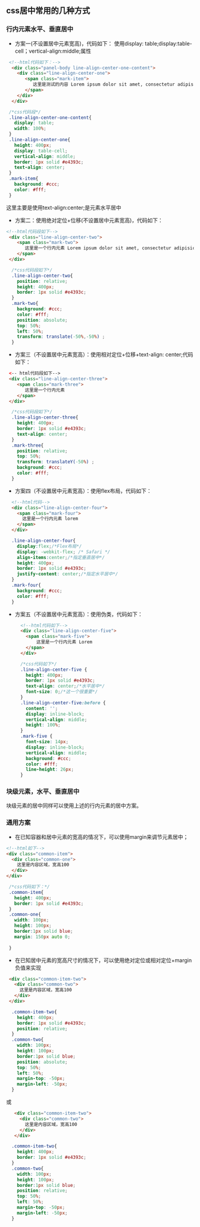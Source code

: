 ## css居中常用的几种方式
 ### 行内元素水平、垂直居中
   * 方案一(不设置居中元素宽高)，代码如下：
   使用display: table;display:table-cell；vertical-align:middle;属性
  ```html
   <!--html代码如下：-->
    <div class="panel-body line-align-center-one-content">
      <div class="line-align-center-one">
         <span class="mark-item">
            这里是测试的内容 Lorem ipsum dolor sit amet, consectetur adipisicing elit. Beatae earum nobis unde vel. Ab accusantium distinctio ex ipsa necessitatibus. Dolorum facere impedit laudantium magni minima molestiae, nam quidem soluta veniam.
         </span>
      </div>
    </div>
   ```
   ```css
    /*css代码段*/
    .line-align-center-one-content{
      display: table;
      width: 100%;
    }
    .line-align-center-one{
      height: 400px;
      display: table-cell;
      vertical-align: middle;
      border: 1px solid #e4393c;
      text-align: center;
    }
    .mark-item{
      background: #ccc;
      color: #fff;
    }
```
这里主要是使用text-align:center;是元素水平居中

   * 方案二：使用绝对定位+位移(不设置居中元素宽高)，代码如下：
   ```html
   <!--html代码段如下-->
    <div class="line-align-center-two">
       <span class="mark-two">
          这里是一个行内元素 Lorem ipsum dolor sit amet, consectetur adipisicing elit. Aperiam exercitationem pariatur recusandae voluptate. Amet, animi architecto commodi cumque distinctio, dolorum eaque laborum modi molestiae mollitia nesciunt perferendis rem tenetur voluptate!
       </span>
    </div>
```
  ```css
    /*css代码段如下*/
    .line-align-center-two{
      position: relative;
      height: 400px;
      border: 1px solid #e4393c;
    }
    .mark-two{
      background: #ccc;
      color: #fff;
      position: absolute;
      top: 50%;
      left: 50%;
      transform: translate(-50%,-50%) ;
    }
```

  * 方案三（不设置居中元素宽高）：使用相对定位+位移+text-align: center;代码如下：
  
   ```html
    <-- html代码段如下-->
    <div class="line-align-center-three">
       <span class="mark-three">
          这里是一个行内元素
       </span>
    </div>
   ```
  ```css
    /*css代码段如下*/
    .line-align-center-three{
      height: 400px;
      border: 1px solid #e4393c;
      text-align: center;
    }
    .mark-three{
      position: relative;
      top: 50%;
      transform: translateY(-50%) ;
      background: #ccc;
      color: #fff;
    }
  ```
  
  * 方案四（不设置居中元素宽高）：使用flex布局，代码如下：
  
  ```html
    <!--html代码-->
    <div class="line-align-center-four">
      <span class="mark-four">
        这里是一个行内元素 lorem
      </span>
    </div>
  ```
  ```css
    .line-align-center-four{
      display:flex;/*Flex布局*/
      display: -webkit-flex; /* Safari */
      align-items:center;/*指定垂直居中*/
      height: 400px;
      border: 1px solid #e4393c;
      justify-content: center;/*指定水平居中*/
    }
    .mark-four{
      background: #ccc;
      color: #fff;
    }
  ```
  
  * 方案五（不设置居中元素宽高）：使用伪类，代码如下：
    
    ```html
      <!--html代码如下-->
      <div class="line-align-center-five">
        <span class="mark-five">
            这里是一个行内元素 Lorem
        </span>
      </div>
    ```
    ```css
      /*css代码如下*/
      .line-align-center-five {
        height: 400px;
        border: 1px solid #e4393c;
        text-align: center;/*水平居中*/
        font-size: 0;/*这一个很重要*/
      }
      .line-align-center-five:before {
        content: '';
        display: inline-block;
        vertical-align: middle;
        height: 100%;
      }
      .mark-five {
        font-size: 14px;
        display: inline-block;
        vertical-align: middle;
        background: #ccc;
        color: #fff;
        line-height: 26px;
      }
    ```
  
   ### 块级元素，水平、垂直居中
   块级元素的居中同样可以使用上述的行内元素的居中方案。
   
   ### 通用方案
   * 在已知容器和居中元素的宽高的情况下，可以使用margin来调节元素居中；
   ```html
   <!--html如下-->
   <div class="common-item">
     <div class="common-one">
       这里是内容区域，宽高100
     </div>
   </div>
   
   ```
   ```css
    /*css代码如下：*/
    .common-item{
      height: 400px;
      border: 1px solid #e4393c;
    }
    .common-one{
      width: 100px;
      height: 100px;
      border:1px solid blue;
      margin: 150px auto 0;
    
    }

   ```
   * 在已知居中元素的宽高尺寸的情况下，可以使用绝对定位或相对定位+margin负值来实现
   ```html
    <div class="common-item-two">
      <div class="common-two">
        这里是内容区域，宽高100
      </div>
    </div>
   ```
   ```css
     .common-item-two{
       height: 400px;
       border: 1px solid #e4393c;
       position: relative;
     }
     .common-two{
       width: 100px;
       height: 100px;
       border:1px solid blue;
       position: absolute;
       top: 50%;
       left: 50%;
       margin-top: -50px;
       margin-left: -50px;
     }
   ```
   或
   
   ```html
      <div class="common-item-two">
        <div class="common-two">
          这里是内容区域，宽高100
        </div>
      </div>
   ```
   ```css
     .common-item-two{
       height: 400px;
       border: 1px solid #e4393c;
     }
     .common-two{
       width: 100px;
       height: 100px;
       border:1px solid blue;
       position: relative;
       top: 50%;
       left: 50%;
       margin-top: -50px;
       margin-left: -50px;
     }
   ```